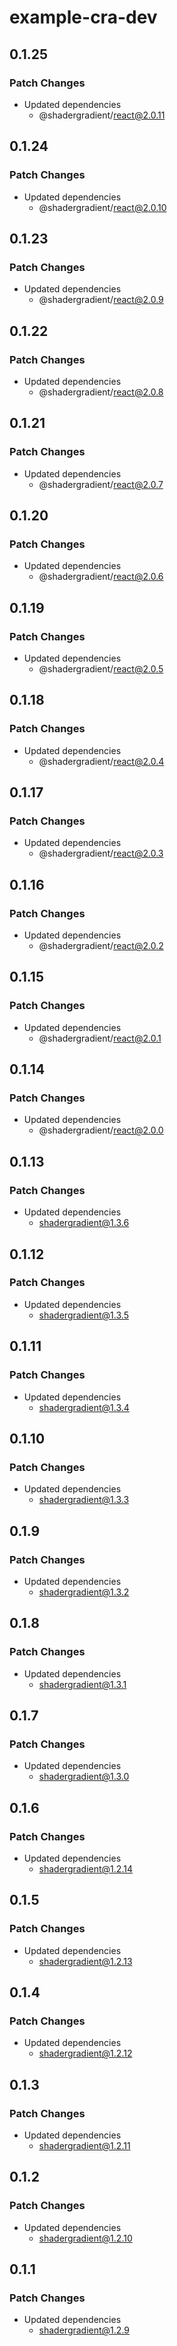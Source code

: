 # example-cra-dev

## 0.1.25

### Patch Changes

- Updated dependencies
  - @shadergradient/react@2.0.11

## 0.1.24

### Patch Changes

- Updated dependencies
  - @shadergradient/react@2.0.10

## 0.1.23

### Patch Changes

- Updated dependencies
  - @shadergradient/react@2.0.9

## 0.1.22

### Patch Changes

- Updated dependencies
  - @shadergradient/react@2.0.8

## 0.1.21

### Patch Changes

- Updated dependencies
  - @shadergradient/react@2.0.7

## 0.1.20

### Patch Changes

- Updated dependencies
  - @shadergradient/react@2.0.6

## 0.1.19

### Patch Changes

- Updated dependencies
  - @shadergradient/react@2.0.5

## 0.1.18

### Patch Changes

- Updated dependencies
  - @shadergradient/react@2.0.4

## 0.1.17

### Patch Changes

- Updated dependencies
  - @shadergradient/react@2.0.3

## 0.1.16

### Patch Changes

- Updated dependencies
  - @shadergradient/react@2.0.2

## 0.1.15

### Patch Changes

- Updated dependencies
  - @shadergradient/react@2.0.1

## 0.1.14

### Patch Changes

- Updated dependencies
  - @shadergradient/react@2.0.0

## 0.1.13

### Patch Changes

- Updated dependencies
  - shadergradient@1.3.6

## 0.1.12

### Patch Changes

- Updated dependencies
  - shadergradient@1.3.5

## 0.1.11

### Patch Changes

- Updated dependencies
  - shadergradient@1.3.4

## 0.1.10

### Patch Changes

- Updated dependencies
  - shadergradient@1.3.3

## 0.1.9

### Patch Changes

- Updated dependencies
  - shadergradient@1.3.2

## 0.1.8

### Patch Changes

- Updated dependencies
  - shadergradient@1.3.1

## 0.1.7

### Patch Changes

- Updated dependencies
  - shadergradient@1.3.0

## 0.1.6

### Patch Changes

- Updated dependencies
  - shadergradient@1.2.14

## 0.1.5

### Patch Changes

- Updated dependencies
  - shadergradient@1.2.13

## 0.1.4

### Patch Changes

- Updated dependencies
  - shadergradient@1.2.12

## 0.1.3

### Patch Changes

- Updated dependencies
  - shadergradient@1.2.11

## 0.1.2

### Patch Changes

- Updated dependencies
  - shadergradient@1.2.10

## 0.1.1

### Patch Changes

- Updated dependencies
  - shadergradient@1.2.9

